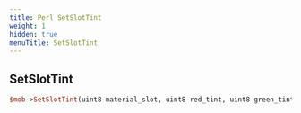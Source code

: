 ```yaml
---
title: Perl SetSlotTint
weight: 1
hidden: true
menuTitle: SetSlotTint
---
```

## SetSlotTint
```perl
$mob->SetSlotTint(uint8 material_slot, uint8 red_tint, uint8 green_tint, uint8 blue_tint)
```